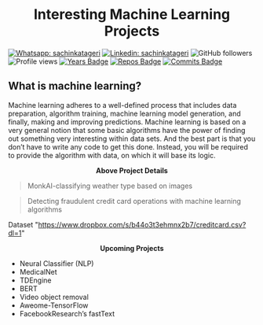 <h1 align="center">Interesting Machine Learning Projects</h1>

[![Whatsapp: sachinkatageri](https://img.shields.io/badge/-sachinkatageri-%2325D366.svg?&flat-square&logo=whatsapp&logoColor=white&link=https://wa.me/+919632818041)](https://wa.me/+919632818041)
[![Linkedin: sachinkatageri](https://img.shields.io/badge/-sachinkatageri-blue?style=flat-square&logo=Linkedin&logoColor=white&link=https://www.linkedin.com/in/sachinkatageri/)](https://www.linkedin.com/in/sachinkatageri/)
![GitHub followers](https://img.shields.io/github/followers/sachinkatageri?label=Follow&style=social) ![Profile views](https://gpvc.arturio.dev/sachinkatageri) 
[![Years Badge](https://badges.pufler.dev/years/sachinkatageri)](https://badges.pufler.dev/years/sachinkatageri)
[![Repos Badge](https://badges.pufler.dev/repos/sachinkatageri)](https://badges.pufler.dev/repos/sachinkatageir)
[![Commits Badge](https://badges.pufler.dev/commits/monthly/sachinkatagerii)](https://badges.pufler.dev/commits/monthly/sachinkatageri)

## What is machine learning?
Machine learning adheres to a well-defined process that includes data preparation, algorithm training, machine learning model generation, and finally, making and improving predictions. Machine learning is based on a very general notion that some basic algorithms have the power of finding out something very interesting within data sets. And the best part is that you don’t have to write any code to get this done. Instead, you will be required to provide the algorithm with data, on which it will base its logic.  



<p align="center"><b>Above Project Details </b></p>

>MonkAI-classifying weather type based on images

>Detecting fraudulent credit card operations with machine learning algorithms

Dataset "https://www.dropbox.com/s/b44o3t3ehmnx2b7/creditcard.csv?dl=1"

<p align="center"><b>Upcoming Projects </b></p>

- Neural Classifier (NLP)
- MedicalNet
- TDEngine
- BERT
- Video object removal
- Aweome-TensorFlow
- FacebookResearch’s fastText
